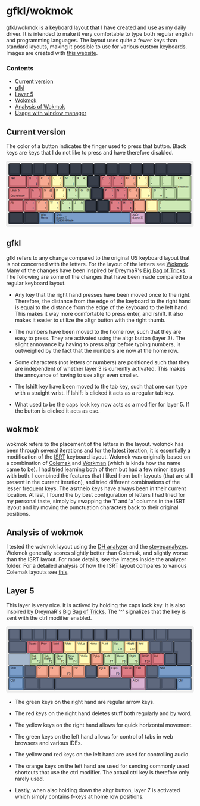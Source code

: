 # gfkl/wokmok

gfkl/wokmok is a keyboard layout that I have created and use as my daily driver. It is intended to
make it very comfortable to type both regular english and programming languages. The layout uses
quite a fewer keys than standard layouts, making it possible to use for various custom keyboards.
Images are created with [this website](http://www.keyboard-layout-editor.com/).

### Contents
* [Current version](#current-version)
* [gfkl](#gfkl)
* [Layer 5](#layer-5)
* [Wokmok](#wokmok)
* [Analysis of Wokmok](#analysis)
* [Usage with window manager](#usage-with-window-manager)

## Current version

The color of a button indicates the finger used to press that button. Black keys are keys that I do
not like to press and have therefore disabled.

![Wokmok](images/wokmok.png)

## gfkl

gfkl refers to any change compared to the original US keyboard layout that is not concerned with the
letters. For the layout of the letters see [Wokmok](#wokmok). Many of the changes have been inspired
by DreymaR's [Big Bag of Tricks](https://dreymar.colemak.org/). The following are some of the
changes that have been made compared to a regular keyboard layout.

* Any key that the right hand presses have been moved once to the right. Therefore, the distance
  from the edge of the keyboard to the right hand is equal to the distance from the edge of the
  keyboard to the left hand. This makes it way more comfortable to press enter, and rshift. It also
  makes it easier to utilize the altgr button with the right thumb.

* The numbers have been moved to the home row, such that they are easy to press. They are activated
  using the altgr button (layer 3). The slight annoyance by having to press altgr before typing
  numbers, is outweighed by the fact that the numbers are now at the home row.

* Some characters (not letters or numbers) are positioned such that they are independent of whether
  layer 3 is currently activated. This makes the annoyance of having to use altgr even smaller.

* The lshift key have been moved to the tab key, such that one can type with a straight wrist. If
  lshift is clicked it acts as a regular tab key.

* What used to be the caps lock key now acts as a modifier for layer 5. If the button is clicked it
  acts as esc.

## wokmok

wokmok refers to the placement of the letters in the layout. wokmok has been through several
iterations and for the latest iteration, it is essentially a modification of the
[ISRT](https://notgate.github.io/layout/) keyboard layout. Wokmok was originally based on a
combination of [Colemak](https://colemak.com/) and [Workman](https://workmanlayout.org/) (which is
kinda how the name came to be). I had tried learning both of them but had a few minor issues with
both. I combined the features that I liked from both layouts (that are still present in the current
iteration), and tried different combinations of the lesser frequent keys. The asrtneio keys have
always been in their current location. At last, I found the by best configuration of letters I had
tried for my personal taste, simply by swapping the 'i' and 'a' columns in the ISRT layout and by
moving the punctuation characters back to their original positions.

## Analysis of wokmok

I tested the wokmok layout using the [DH
analyzer](https://colemakmods.github.io/mod-dh/analyze.html) and the
[stevepanalyzer](https://colemakmods.github.io/mod-dh/analyze.html). Wokmok generally scores
slightly better than Colemak, and slightly worse than the ISRT layout. For more details, see the
images inside the analyzer folder. For a detailed analysis of how the ISRT layout compares to
various Colemak layouts see [this](https://notgate.github.io/layout/).

## Layer 5

This layer is very nice. It is actived by holding the caps lock key. It is also inspired by
DreymaR's [Big Bag of Tricks](https://dreymar.colemak.org/). The '^' signalizes that the key is sent
with the ctrl modifier enabled.

![Layer 5](images/layer5.png)

* The green keys on the right hand are regular arrow keys.
* The red keys on the right hand deletes stuff both regularly and by word.
* The yellow keys on the right hand allows for quick horizontal movement.
* The green keys on the left hand allows for control of tabs in web browsers and various IDEs.
* The yellow and red keys on the left hand are used for controlling audio.

* The orange keys on the left hand are used for sending commonly used shortcuts that use the ctrl
  modifier. The actual ctrl key is therefore only rarely used.

* Lastly, when also holding down the altgr button, layer 7 is activated which simply contains f-keys
  at home row positions.

